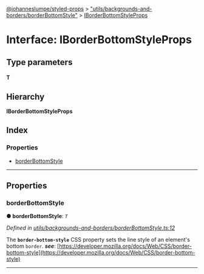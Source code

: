 [@johanneslumpe/styled-props](../README.md) > ["utils/backgrounds-and-borders/borderBottomStyle"](../modules/_utils_backgrounds_and_borders_borderbottomstyle_.md) > [IBorderBottomStyleProps](../interfaces/_utils_backgrounds_and_borders_borderbottomstyle_.iborderbottomstyleprops.md)

# Interface: IBorderBottomStyleProps

## Type parameters
#### T 
## Hierarchy

**IBorderBottomStyleProps**

## Index

### Properties

* [borderBottomStyle](_utils_backgrounds_and_borders_borderbottomstyle_.iborderbottomstyleprops.md#borderbottomstyle)

---

## Properties

<a id="borderbottomstyle"></a>

###  borderBottomStyle

**● borderBottomStyle**: *`T`*

*Defined in [utils/backgrounds-and-borders/borderBottomStyle.ts:12](https://github.com/johanneslumpe/styled-props/blob/3abf398/src/utils/backgrounds-and-borders/borderBottomStyle.ts#L12)*

The **`border-bottom-style`** CSS property sets the line style of an element's bottom `border`.
*__see__*: [https://developer.mozilla.org/docs/Web/CSS/border-bottom-style](https://developer.mozilla.org/docs/Web/CSS/border-bottom-style)

___


